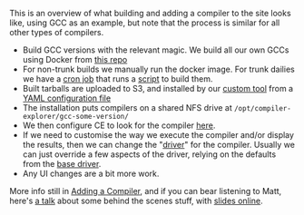 This is an overview of what building and adding a compiler to the site looks like, using GCC as an example,
 but note that the process is similar for all other types of compilers.

* Build GCC versions with the relevant magic.
   We build all our own GCCs using Docker from [this repo](https://github.com/compiler-explorer/gcc-builder)
* For non-trunk builds we manually run the docker image.
   For trunk dailies we have a [cron job](https://github.com/compiler-explorer/infra/blob/main/crontab.admin#L8)
   that runs a [script](https://github.com/compiler-explorer/infra/blob/main/admin-daily-builds.sh) to build them.
* Built tarballs are uploaded to S3,
   and installed by our [custom tool](https://github.com/compiler-explorer/infra/blob/main/bin/lib/ce_install.py)
   from a [YAML configuration file](https://github.com/compiler-explorer/infra/blob/main/bin/yaml/cpp.yaml)
* The installation puts compilers on a shared NFS drive at `/opt/compiler-explorer/gcc-some-version/`
* We then configure CE to look for the compiler
   [here](https://github.com/compiler-explorer/compiler-explorer/blob/main/etc/config/c%2B%2B.amazon.properties#L9).
* If we need to customise the way we execute the compiler and/or display the results,
   then we can change the "[driver](https://github.com/compiler-explorer/compiler-explorer/tree/main/lib/compilers)"
   for the compiler. Usually we can just override a few aspects of the driver,
   relying on the defaults from the [base driver](https://github.com/compiler-explorer/compiler-explorer/blob/main/lib/base-compiler.ts).
* Any UI changes are a bit more work.

More info still in [Adding a Compiler](https://github.com/compiler-explorer/compiler-explorer/blob/main/docs/AddingACompiler.md),
 and if you can bear listening to Matt, here's [a talk](https://www.youtube.com/watch?v=kIoZDUd5DKw)
 about some behind the scenes stuff, with [slides online](https://www.youtube.com/watch?v=kIoZDUd5DKw).
